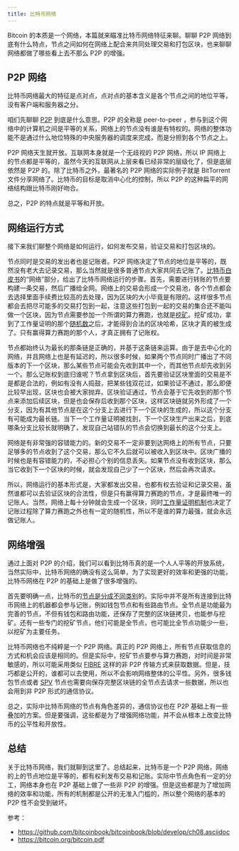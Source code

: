 ```yaml
---
title: 比特币网络
---
```


Bitcoin 的本质是一个网络，本篇就来瞄准比特币网络特征来聊。聊聊 P2P 网络到底有什么特点，节点之间如何在网络上配合来共同处理交易和打包区块，也来聊聊网络都做了哪些看上去不那么 P2P 的增强。

## P2P 网络

比特币网络最大的特征是点对点，点对点的基本含义是各个节点之间的地位平等，没有客户端和服务器之分。

咱们先聊聊 [P2P](p2p) 到底是什么意思。P2P 的全称是 peer-to-peer ，参与到这个网络中的计算机之间是平等的关系，网络上的节点没有谁是有特权的。网络的整体功能不是通过什么地位特殊的中央服务器的调度来完成，而是分担到各个节点之上。

P2P 网络天生就开放。互联网本身就是一个无歧视的 P2P 网络，所以 IP 网络上的节点都是平等的，虽然今天的互联网从上层来看已经非常的层级化了，但是底层依然是 P2P 的。除了比特币之外，最著名的 P2P 网络的实际例子就是 BitTorrent 文件分享网络了。比特币的目标是取消中心化的控制，所以 P2P 的这种扁平的网络结构跟比特币刚好吻合。

总之，P2P 的特点就是平等和开放。

## 网络运行方式

接下来我们聊整个网络是如何运行，如何发布交易，验证交易和打包区块的。

节点同时是交易的发出者也是记账者。P2P 网络决定了节点的地位是平等的，既然没有老大去记录交易，那么当然就是很多普通节点大家共同去记账了。[比特币白皮书](https://happypeter.github.io/bitcoin_basics/paper)的“网络”部分，给出了比特币网络运行的步骤。首先，需要进行转账的节点要构建一条交易，然后广播给全网。网络上的交易会形成一个交易池，各个节点都会去选择里面手续费比较高的去处理，因为区块的大小毕竟是有限的。这样很多节点都会去把尽可能多的交易打包到一起，注意这些打包到一起的交易的集合还不能叫做一个区块，因为节点需要参加一个所谓的算力赛跑，也就是[挖矿](mining)。挖矿成功，拿到了工作量证明的那个[随机数](nonce)之后，才能得到合法的区块哈希，区块才真的被生成了。只有赢得算力赛跑的那个人，才真正拥有了记账权。

节点都始终认为最长的那条链是正确的，并基于这条链来运算。由于是去中心化的网络，并且网络上也是有延迟的，所以很多时候，如果两个节点同时广播出了不同版本的下一个区块，那么某些节点可能会先收到其中一个，而其他节点却先收到另一个。那么记账权到底归谁呢？节点拿到区块后，首先要验证区块里面的交易是不是都是合法的，例如有没有人捣鼓，把某些钱双花过，如果验证不通过，那么即便比较早出现，区块也会被大家抛弃。区块验证通过，节点会基于它先收到的那个节点来添加后续区块，但是也会保存后收到那个区块，这样区块链就另外形成了一个分支，因为有其他节点是在这个分支上去进行下一个区块的生成的，所以这个分支有可能成为最长链。当下一个工作量证明被找到，下一个区块生产出来之后，到底哪条分支比较长就明确了，发现自己站错队的节点会切换到最长的这个分支上。

网络是有非常强的容错能力的。新的交易不一定非要到达网络上的所有节点，只要足够多的节点收到了这个交易，那么它不久后就可以被收入到区块中。区块广播的时候也是有容错能力的，不必担心个别的信息丢失。如果节点没有收到区块，那么当它收到下一个区块的时候，就会发现自己少了一个区块，然后会再次请求。

所以，网络运行的基本形式是，大家都发出交易，也都有权去验证和记录交易，虽然谁都可以去验证区块的合法性，但是只有赢得算力赛跑的节点，才是最终唯一的记账人。当然，网络上每十分钟就会生成一个区块，同时[工作量证明机制](pow)也决定了记账过程除了算力赛跑之外也有一定的随机性，所以不是谁的算力最强，就会永远做记账人。

## 网络增强

通过上面对 P2P 的介绍，我们可以看到比特币真的是一个人人平等的开放系统，当然实际中，比特币网络的确没有这么简单，为了实现更好的效率和更强的功能，比特币网络在 P2P 的基础上是做了很多增强的。

首先要明确一点，比特币的[节点是分成不同类别](node-types)的。实际中并不是所有连接到比特币网络上的机器都会参与记账，例如钱包节点和有些路由节点。全节点是功能最为完善的节点，不但有钱包和路由功能，还保存了完整的区块链拷贝，也能参与挖矿。还有一些专门的挖矿节点，他们可能是全节点，也可能比全节点功能少一些，以挖矿为主要任务。

比特币网络也不纯粹是一个 P2P 网络。真正的 P2P 网络上，所有节点获取信息的方式和机会应该是相同的。但是实际中，挖矿节点要参与算力赛跑，对时间是非常敏感的，所以可能采用类似 [FIBRE](http://bitcoinfibre.org/) 这样的非 P2P 传输方式来获取数据。但是，技巧都是公开的，谁都可以去使用，所以不会影响网络整体的公平性。另外，很多钱包节点或者 [SPV](spv) 节点也需要向保存完整区块链的全节点去请求一些数据，所以也会用到非 P2P 形式的通信协议。

总之，实际中比特币网络的节点有角色差异的，通信协议也在 P2P 基础上有一些叠加的方案。但是要强调，这些都是为了增强网络功能，并不会从根本上改变比特币的公平性和开放性。

## 总结

关于比特币网络，我们就聊到这里了。总结起来，比特币是一个 P2P 网络，网络的上的节点地位是平等的，都有权利发布交易和记账。实际中节点角色有一定的分工，网络本身也在 P2P 基础上做了一些非 P2P 的增强。但是这些都是为了增加网络的效率和功能，所有的机制都是公开的无准入门槛的，所以整个网络的基本的 P2P 性不会受到破坏。

参考：

- https://github.com/bitcoinbook/bitcoinbook/blob/develop/ch08.asciidoc
- https://bitcoin.org/bitcoin.pdf
